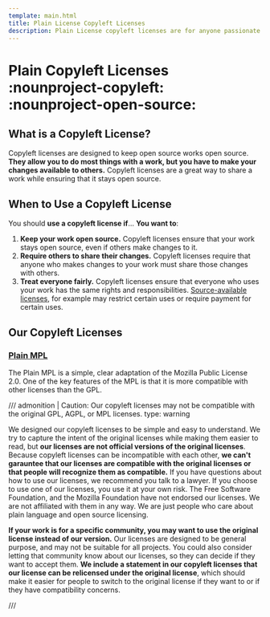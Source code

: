 ```yaml
---
template: main.html
title: Plain License Copyleft Licenses
description: Plain License copyleft licenses are for anyone passionate about keeping their work open source. We provide simple, clear licenses that allows you to do almost anything with a work.
---
```


# Plain Copyleft Licenses :nounproject-copyleft: :nounproject-open-source:

## What is a Copyleft License?

Copyleft licenses are designed to keep open source works open source. **They allow you to do most things with a work, but you have to make your changes available to others.** Copyleft licenses are a great way to share a work while ensuring that it stays open source.

## When to Use a Copyleft License

You should **use a copyleft license if**...
**You want to**:

1. **Keep your work open source.** Copyleft licenses ensure that your work stays open source, even if others make changes to it.
2. **Require others to share their changes.** Copyleft licenses require that anyone who makes changes to your work must share those changes with others.
3. **Treat everyone fairly.** Copyleft licenses ensure that everyone who uses your work has the same rights and responsibilities. [Source-available licenses][source-available], for example may restrict certain uses or require payment for certain uses.

## Our Copyleft Licenses

### [Plain MPL][mpl]

The Plain MPL is a simple, clear adaptation of the Mozilla Public License 2.0. One of the key features of the MPL is that it is more compatible with other licenses than the GPL.

/// admonition | Caution: Our copyleft licenses may not be compatible with the original GPL, AGPL, or MPL licenses.
    type: warning

We designed our copyleft licenses to be simple and easy to understand. We try to capture the intent of the original licenses while making them easier to read, but **our licenses are not official versions of the original licenses**. Because copyleft licenses can be incompatible with each other, **we can't garauntee that our licenses are compatible with the original licenses or that people will recognize them as compatible.** If you have questions about how to use our licenses, we recommend you talk to a lawyer. If you choose to use one of our licenses, you use it at your own risk. The Free Software Foundation, and the Mozilla Foundation have not endorsed our licenses. We are not affiliated with them in any way. We are just people who care about plain language and open source licensing.

**If your work is for a specific community, you may want to use the original license instead of our version.** Our licenses are designed to be general purpose, and may not be suitable for all projects. You could also consider letting that community know about our licenses, so they can decide if they want to accept them. **We include a statement in our copyleft licenses that our license can be relicensed under the original license**, which should make it easier for people to switch to the original license if they want to or if they have compatibility concerns.

///

[mpl]: mpl-2.0/index.md "Plain MPL License"
[source-available]: ../source-available/index.md "Plain License Source-Available Licenses"

